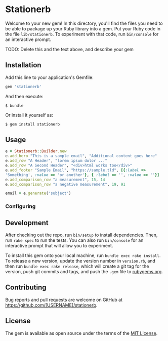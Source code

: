 # Stationerb

Welcome to your new gem! In this directory, you'll find the files you need to be able to package up your Ruby library into a gem. Put your Ruby code in the file `lib/stationerb`. To experiment with that code, run `bin/console` for an interactive prompt.

TODO: Delete this and the text above, and describe your gem

## Installation

Add this line to your application's Gemfile:

```ruby
gem 'stationerb'
```

And then execute:

    $ bundle

Or install it yourself as:

    $ gem install stationerb

## Usage

```ruby
e = Stationerb::Builder.new
e.add_hero "This is a sample email", "Additional content goes here"
e.add_row "A Header", "lorem ipsum dolor ..."
e.add_row "A Second Header", "<div>html works too</div>"
e.add_footer "Sample Email", "https://sample.tld", [{:label =>
'Something', :value => 'or another'}, { :label => '', :value => ''}]
e.add_comparison_row "a measurement", 15, 14
e.add_comparison_row "a negative measurement", 19, 91

email = e.generate('subject')
```

### Configuring



## Development

After checking out the repo, run `bin/setup` to install dependencies. Then, run `rake spec` to run the tests. You can also run `bin/console` for an interactive prompt that will allow you to experiment.

To install this gem onto your local machine, run `bundle exec rake install`. To release a new version, update the version number in `version.rb`, and then run `bundle exec rake release`, which will create a git tag for the version, push git commits and tags, and push the `.gem` file to [rubygems.org](https://rubygems.org).

## Contributing

Bug reports and pull requests are welcome on GitHub at https://github.com/[USERNAME]/stationerb.


## License

The gem is available as open source under the terms of the [MIT License](http://opensource.org/licenses/MIT).

